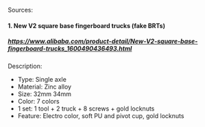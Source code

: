 Sources:

#### 1. New V2 square base fingerboard trucks (fake BRTs)
##### https://www.alibaba.com/product-detail/New-V2-square-base-fingerboard-trucks_1600490436493.html

Description:
- Type: Single axle
- Material: Zinc alloy
- Size: 32mm 34mm
- Color: 7 colors
- 1 set: 1 tool + 2 truck + 8 screws + gold locknuts
- Feature: Electro color, soft PU and pivot cup, gold locknuts
